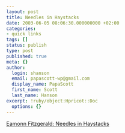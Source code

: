 ```yaml
---
layout: post
title: Needles in Haystacks
date: 2003-06-05 08:06:30.000000000 +02:00
categories:
- quick links
tags: []
status: publish
type: post
published: true
meta: {}
author:
  login: shanson
  email: papascott-wp@gmail.com
  display_name: PapaScott
  first_name: Scott
  last_name: Hanson
excerpt: !ruby/object:Hpricot::Doc
  options: {}
---
```

<p><a title="One man's trash..." href="http://www.eamonn.com/archives/000472.html#000472">Eamonn Fitzgerald: Needles in Haystacks</a></p>
